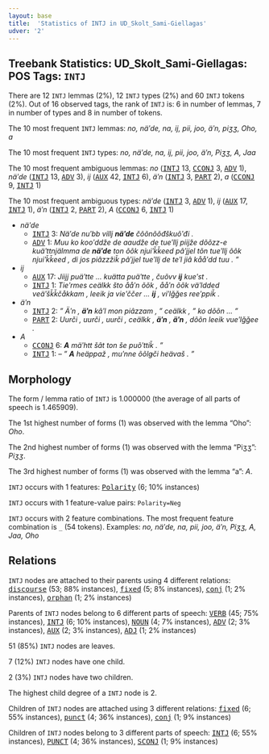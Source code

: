 ```yaml
---
layout: base
title:  'Statistics of INTJ in UD_Skolt_Sami-Giellagas'
udver: '2'
---
```


## Treebank Statistics: UD_Skolt_Sami-Giellagas: POS Tags: `INTJ`

There are 12 `INTJ` lemmas (2%), 12 `INTJ` types (2%) and 60 `INTJ` tokens (2%).
Out of 16 observed tags, the rank of `INTJ` is: 6 in number of lemmas, 7 in number of types and 8 in number of tokens.

The 10 most frequent `INTJ` lemmas: <em>no, näʹde, na, ij, pii, joo, äʹn, piʒʒ, Oho, a</em>

The 10 most frequent `INTJ` types:  <em>no, näʹde, na, ij, pii, joo, äʹn, Piʒʒ, A, Jaa</em>

The 10 most frequent ambiguous lemmas: <em>no</em> (<tt><a href="sms_giellagas-pos-INTJ.html">INTJ</a></tt> 13, <tt><a href="sms_giellagas-pos-CCONJ.html">CCONJ</a></tt> 3, <tt><a href="sms_giellagas-pos-ADV.html">ADV</a></tt> 1), <em>näʹde</em> (<tt><a href="sms_giellagas-pos-INTJ.html">INTJ</a></tt> 13, <tt><a href="sms_giellagas-pos-ADV.html">ADV</a></tt> 3), <em>ij</em> (<tt><a href="sms_giellagas-pos-AUX.html">AUX</a></tt> 42, <tt><a href="sms_giellagas-pos-INTJ.html">INTJ</a></tt> 6), <em>äʹn</em> (<tt><a href="sms_giellagas-pos-INTJ.html">INTJ</a></tt> 3, <tt><a href="sms_giellagas-pos-PART.html">PART</a></tt> 2), <em>a</em> (<tt><a href="sms_giellagas-pos-CCONJ.html">CCONJ</a></tt> 9, <tt><a href="sms_giellagas-pos-INTJ.html">INTJ</a></tt> 1)

The 10 most frequent ambiguous types:  <em>näʹde</em> (<tt><a href="sms_giellagas-pos-INTJ.html">INTJ</a></tt> 3, <tt><a href="sms_giellagas-pos-ADV.html">ADV</a></tt> 1), <em>ij</em> (<tt><a href="sms_giellagas-pos-AUX.html">AUX</a></tt> 17, <tt><a href="sms_giellagas-pos-INTJ.html">INTJ</a></tt> 1), <em>äʹn</em> (<tt><a href="sms_giellagas-pos-INTJ.html">INTJ</a></tt> 2, <tt><a href="sms_giellagas-pos-PART.html">PART</a></tt> 2), <em>A</em> (<tt><a href="sms_giellagas-pos-CCONJ.html">CCONJ</a></tt> 6, <tt><a href="sms_giellagas-pos-INTJ.html">INTJ</a></tt> 1)


* <em>näʹde</em>
  * <tt><a href="sms_giellagas-pos-INTJ.html">INTJ</a></tt> 3: <em>Näʹde nuʹbb villj <b>näʹde</b> čõõnõõđškuõʹđi .</em>
  * <tt><a href="sms_giellagas-pos-ADV.html">ADV</a></tt> 1: <em>Muu ko kooʹddže de aaudže de tueʹllj piijže dõõzz-e kuäʹttnjälmma de <b>näʹde</b> ton õõk njuiʹǩǩeed pâʹjjel tõn tueʹllj õõk njuiʹǩǩeed , di jos piâzzžiǩ pâʹjjel tueʹllj de teʹl jiâ kååʹdd tuu . ”</em>
* <em>ij</em>
  * <tt><a href="sms_giellagas-pos-AUX.html">AUX</a></tt> 17: <em>Jiijj puäʹtte ... kuätta puäʹtte , čuõvv <b>ij</b> kueʹst .</em>
  * <tt><a href="sms_giellagas-pos-INTJ.html">INTJ</a></tt> 1: <em>Tieʹrmes ceälkk što ååʹn õõk , ååʹn õõk väʹldded veäʹšǩǩčåkkam , leeik ja vieʹččer ... <b>ij</b> , viʹlǧǧes reeʹppiǩ .</em>
* <em>äʹn</em>
  * <tt><a href="sms_giellagas-pos-INTJ.html">INTJ</a></tt> 2: <em>” Äʹn , <b>äʹn</b> kâʹl mon piâzzam , ” ceälkk , ” ko dõõn ... ”</em>
  * <tt><a href="sms_giellagas-pos-PART.html">PART</a></tt> 2: <em>Uurči , uurči , uurči , ceälkk , <b>äʹn</b> , <b>äʹn</b> , dõõn leeik vueʹlǧǧee .</em>
* <em>A</em>
  * <tt><a href="sms_giellagas-pos-CCONJ.html">CCONJ</a></tt> 6: <em><b>A</b> mäʹhtt šât ton še puõʹttiǩ . ”</em>
  * <tt><a href="sms_giellagas-pos-INTJ.html">INTJ</a></tt> 1: <em>– ” <b>A</b> heäppaž , muʹnne õõlǥči heävaš . ”</em>

## Morphology

The form / lemma ratio of `INTJ` is 1.000000 (the average of all parts of speech is 1.465909).

The 1st highest number of forms (1) was observed with the lemma “Oho”: <em>Oho</em>.

The 2nd highest number of forms (1) was observed with the lemma “Piʒʒ”: <em>Piʒʒ</em>.

The 3rd highest number of forms (1) was observed with the lemma “a”: <em>A</em>.

`INTJ` occurs with 1 features: <tt><a href="sms_giellagas-feat-Polarity.html">Polarity</a></tt> (6; 10% instances)

`INTJ` occurs with 1 feature-value pairs: `Polarity=Neg`

`INTJ` occurs with 2 feature combinations.
The most frequent feature combination is `_` (54 tokens).
Examples: <em>no, näʹde, na, pii, joo, äʹn, Piʒʒ, A, Jaa, Oho</em>


## Relations

`INTJ` nodes are attached to their parents using 4 different relations: <tt><a href="sms_giellagas-dep-discourse.html">discourse</a></tt> (53; 88% instances), <tt><a href="sms_giellagas-dep-fixed.html">fixed</a></tt> (5; 8% instances), <tt><a href="sms_giellagas-dep-conj.html">conj</a></tt> (1; 2% instances), <tt><a href="sms_giellagas-dep-orphan.html">orphan</a></tt> (1; 2% instances)

Parents of `INTJ` nodes belong to 6 different parts of speech: <tt><a href="sms_giellagas-pos-VERB.html">VERB</a></tt> (45; 75% instances), <tt><a href="sms_giellagas-pos-INTJ.html">INTJ</a></tt> (6; 10% instances), <tt><a href="sms_giellagas-pos-NOUN.html">NOUN</a></tt> (4; 7% instances), <tt><a href="sms_giellagas-pos-ADV.html">ADV</a></tt> (2; 3% instances), <tt><a href="sms_giellagas-pos-AUX.html">AUX</a></tt> (2; 3% instances), <tt><a href="sms_giellagas-pos-ADJ.html">ADJ</a></tt> (1; 2% instances)

51 (85%) `INTJ` nodes are leaves.

7 (12%) `INTJ` nodes have one child.

2 (3%) `INTJ` nodes have two children.

The highest child degree of a `INTJ` node is 2.

Children of `INTJ` nodes are attached using 3 different relations: <tt><a href="sms_giellagas-dep-fixed.html">fixed</a></tt> (6; 55% instances), <tt><a href="sms_giellagas-dep-punct.html">punct</a></tt> (4; 36% instances), <tt><a href="sms_giellagas-dep-conj.html">conj</a></tt> (1; 9% instances)

Children of `INTJ` nodes belong to 3 different parts of speech: <tt><a href="sms_giellagas-pos-INTJ.html">INTJ</a></tt> (6; 55% instances), <tt><a href="sms_giellagas-pos-PUNCT.html">PUNCT</a></tt> (4; 36% instances), <tt><a href="sms_giellagas-pos-SCONJ.html">SCONJ</a></tt> (1; 9% instances)

